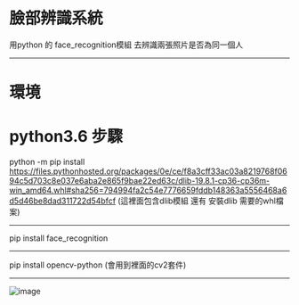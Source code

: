 臉部辨識系統
===========
 用python 的 face_recognition模組 去辨識兩張照片是否為同一個人
_____
環境
====
python3.6
步驟
======
python -m pip install https://files.pythonhosted.org/packages/0e/ce/f8a3cff33ac03a8219768f0694c5d703c8e037e6aba2e865f9bae22ed63c/dlib-19.8.1-cp36-cp36m-win_amd64.whl#sha256=794994fa2c54e7776659fddb148363a5556468a6d5d46be8dad311722d54bfcf (這裡面包含dlib模組 還有 安裝dlib 需要的whl檔案)
________
pip install face_recognition
________
pip install opencv-python (會用到裡面的cv2套件)
________

![image]()
